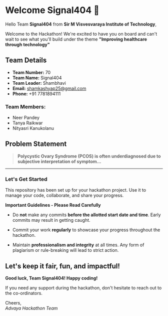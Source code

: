 # Welcome Signal404 👋

Hello Team **Signal404** from **Sir M Visvesvaraya Institute of Technology**,

Welcome to the Hackathon! We're excited to have you on board and can't wait to see what you'll build under the theme **"Improving healthcare through technology"** 

## Team Details

- **Team Number:** 70  
- **Team Name:** Signal404
- **Team Leader:** Shambhavi  
- **Email:** shamkashyap25@gmail.com  
- **Phone:** +91 7781894111  

### Team Members:
- Neer Pandey 
- Tanya Raikwar 
- Nityasri Kanukolanu 

## Problem Statement

> **Polycystic Ovary Syndrome (PCOS) is often underdiagnosed due to subjective interpretation of symptom...**

---

### Let's Get Started 

This repository has been set up for your hackathon project. Use it to manage your code, collaborate, and share your progress.

**Important Guidelines - Please Read Carefully**

- Do **not** make any commits **before the allotted start date and time**. Early commits may result in getting caught.
- Commit your work **regularly** to showcase your progress throughout the hackathon.

- Maintain **professionalism and integrity** at all times. Any form of plagiarism or rule-breaking will lead to strict action.

Let's keep it fair, fun, and impactful! 
---

**Good luck, Team Signal404! Happy coding!**

If you need any support during the hackathon, don't hesitate to reach out to the co-ordinators.

Cheers,  
_Advaya Hackathon Team_